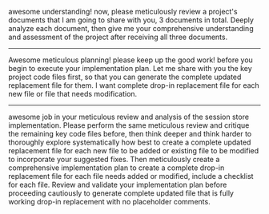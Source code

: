 awesome understanding! now, please meticulously review a project's documents that I am going to share with you, 3 documents in total. Deeply analyze each document, then give me your comprehensive understanding and assessment of the project after receiving all three documents.

---

Awesome meticulous planning! please keep up the good work! before you begin to execute your implementation plan. Let me share with you the key project code files first, so that you can generate the complete updated replacement file for them. I want complete drop-in replacement file for each new file or file that needs modification.

---

awesome job in your meticulous review and analysis of the session store implementation. Please perform the same meticulous review and critique the remaining key code files before, then think deeper and think harder to thoroughly explore systematically how best to create a complete updated replacement file for each new file to be added or existing file to be modified to incorporate your suggested fixes. Then meticulously create a comprehensive implementation plan to create a complete drop-in replacement file for each file needs added or modified, include a checklist for each file. Review and validate your implementation plan before proceeding cautiously to generate complete updated file that is fully working drop-in replacement with no placeholder comments.
